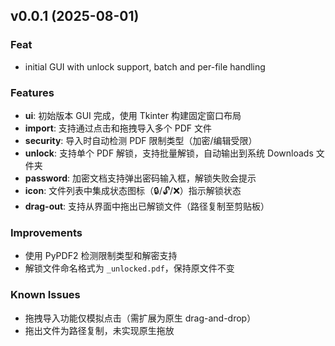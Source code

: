 ## v0.0.1 (2025-08-01)

### Feat

- initial GUI with unlock support, batch and per-file handling

### Features

- **ui**: 初始版本 GUI 完成，使用 Tkinter 构建固定窗口布局
- **import**: 支持通过点击和拖拽导入多个 PDF 文件
- **security**: 导入时自动检测 PDF 限制类型（加密/编辑受限）
- **unlock**: 支持单个 PDF 解锁，支持批量解锁，自动输出到系统 Downloads 文件夹
- **password**: 加密文档支持弹出密码输入框，解锁失败会提示
- **icon**: 文件列表中集成状态图标（🔒/🔓/❌）指示解锁状态
- **drag-out**: 支持从界面中拖出已解锁文件（路径复制至剪贴板）

### Improvements

- 使用 PyPDF2 检测限制类型和解密支持
- 解锁文件命名格式为 `_unlocked.pdf`，保持原文件不变

### Known Issues

- 拖拽导入功能仅模拟点击（需扩展为原生 drag-and-drop）
- 拖出文件为路径复制，未实现原生拖放
